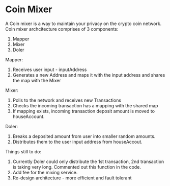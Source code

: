 # Coin Mixer 
A Coin mixer is a way to maintain your privacy on the crypto coin network.
Coin mixer archcitecture comprises of 3 components:
1. Mapper
2. Mixer
3. Doler

Mapper: 
1. Receives user input - inputAddress 
2. Generates a new Address and maps it with the input address and shares the map with the Mixer

Mixer:
1. Polls to the network and receives new Transactions
2. Checks the incoming transaction has a mapping with the shared map
3. If mapping exists, incoming transaction deposit amount is moved to houseAccount.

Doler:
1. Breaks a deposited amount from user into smaller random amounts.
2. Distributes them to the user input address from houseAccout.

Things still to do:
1. Currently Doler could only distribute the 1st transaction, 2nd transaction is taking very long. Commented out this function in the code.
2. Add fee   for the mixing service.
3. Re-design architecture - more efficient and fault tolerant
